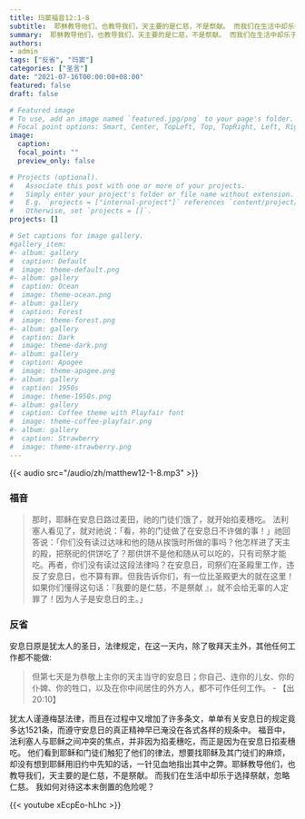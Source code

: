 ```yaml
---
title: 玛窦福音12:1-8
subtitle:  耶稣教导他们，也教导我们，天主要的是仁慈，不是祭献。 而我们在生活中却乐于选择祭献，忽略仁慈。 我如何对待这本末倒置的危险呢？
summary:  耶稣教导他们，也教导我们，天主要的是仁慈，不是祭献。 而我们在生活中却乐于选择祭献，忽略仁慈。 我如何对待这本末倒置的危险呢？
authors:
- admin
tags: ["反省", "玛窦"]
categories: ["圣言"]
date: "2021-07-16T00:00:00+08:00"
featured: false
draft: false

# Featured image
# To use, add an image named `featured.jpg/png` to your page's folder.
# Focal point options: Smart, Center, TopLeft, Top, TopRight, Left, Right, BottomLeft, Bottom, BottomRight
image:
  caption:
  focal_point: ""
  preview_only: false

# Projects (optional).
#   Associate this post with one or more of your projects.
#   Simply enter your project's folder or file name without extension.
#   E.g. `projects = ["internal-project"]` references `content/project/deep-learning/index.md`.
#   Otherwise, set `projects = []`.
projects: []

# Set captions for image gallery.
#gallery_item:
#- album: gallery
#  caption: Default
#  image: theme-default.png
#- album: gallery
#  caption: Ocean
#  image: theme-ocean.png
#- album: gallery
#  caption: Forest
#  image: theme-forest.png
#- album: gallery
#  caption: Dark
#  image: theme-dark.png
#- album: gallery
#  caption: Apogee
#  image: theme-apogee.png
#- album: gallery
#  caption: 1950s
#  image: theme-1950s.png
#- album: gallery
#  caption: Coffee theme with Playfair font
#  image: theme-coffee-playfair.png
#- album: gallery
#  caption: Strawberry
#  image: theme-strawberry.png
---
```


{{< audio src="/audio/zh/matthew12-1-8.mp3" >}}

### 福音
> 那时，耶稣在安息日路过麦田，祂的门徒们饿了，就开始掐麦穗吃。 法利塞人看见了，就对祂说：「看，祢的门徒做了在安息日不许做的事！」祂回答说：「你们没有读过达味和他的随从挨饿时所做的事吗？他怎样进了天主的殿，把祭祀的供饼吃了？那供饼不是他和随从可以吃的，只有司祭才能吃。再者，你们没有读过这段法律吗？在安息日，司祭们在圣殿里工作，违反了安息日，也不算有罪。但我告诉你们，有一位比圣殿更大的就在这里！如果你们懂得这句话：『我要的是仁慈，不是祭献 』，就不会给无辜的人定罪了！因为人子是安息日的主。」

### 反省
安息日原是犹太人的圣日，法律规定，在这一天内，除了敬拜天主外，其他任何工作都不能做:
> 但第七天是为恭敬上主你的天主当守的安息日；你自己、连你的儿女、你的仆婢、你的牲口，以及在你中间居住的外方人，都不可作任何工作。 - 【出20:10】

犹太人谨遵梅瑟法律，而且在过程中又增加了许多条文，单单有关安息日的规定竟多达1521条，而遵守安息日的真正精神早已淹没在各式各样的规条中。 福音中，法利塞人与耶稣之间冲突的焦点，并非因为掐麦穗吃，而正是因为在安息日掐麦穗吃。 他们看到耶稣和门徒们触犯了他们的律法，想要找耶稣及其门徒们的麻烦，却没有想到耶稣用旧约中先知的话，一针见血地指出其中之弊。耶稣教导他们，也教导我们，天主要的是仁慈，不是祭献。 而我们在生活中却乐于选择祭献，忽略仁慈。 我如何对待这本末倒置的危险呢？

{{< youtube xEcpEo-hLhc >}}
